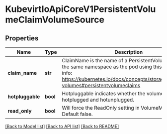 # KubevirtIoApiCoreV1PersistentVolumeClaimVolumeSource

## Properties
Name | Type | Description | Notes
------------ | ------------- | ------------- | -------------
**claim_name** | **str** | ClaimName is the name of a PersistentVolumeClaim in the same namespace as the pod using this volume. More info: https://kubernetes.io/docs/concepts/storage/persistent-volumes#persistentvolumeclaims | [default to '']
**hotpluggable** | **bool** | Hotpluggable indicates whether the volume can be hotplugged and hotunplugged. | [optional] 
**read_only** | **bool** | Will force the ReadOnly setting in VolumeMounts. Default false. | [optional] 

[[Back to Model list]](../README.md#documentation-for-models) [[Back to API list]](../README.md#documentation-for-api-endpoints) [[Back to README]](../README.md)



